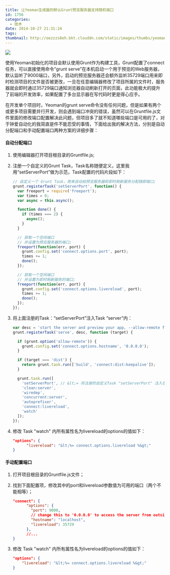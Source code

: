 ```yaml
---
title: 让Yeoman生成器的默认Grunt预览服务器支持随机端口
id: 1756
categories:
  - 技术
date: 2014-10-27 21:31:24
tags:
thumbnail: http://oezzzs8eh.bkt.clouddn.com/static/images/thumbs/yeoman.png?imageView2/1/w/345/h/163
---
```


![](http://oezzzs8eh.bkt.clouddn.com/static/images/thumbs/yeoman.png)

使用Yeoman初始化的项目会默认使用Grunt作为构建工具，Grunt配置了connect任务，可以直接使用命令“grunt serve”在本机启动一个用于预览的Web服务器，默认监听了9000端口，另外，启动的预览服务器还会额外监听35729端口用来即时检测项目的文件是否被更改，一旦在任意编辑器修改了项目所属的文件时，服务器就会即时通过35729端口通知浏览器自动刷新打开的页面，此功能极大的提升了前端的开发效率，如果配置了多台显示器在写代码时更是得心应手。

在开发单个项目时，Yeoman的grunt serve命令没有任何问题，但是如果有两个或更多项目需要并行开发，则会遇到端口冲突的错误，虽然可以在Gruntfile.js文件里面的修改端口配置解决此问题，但项目多了就不知道哪些端口是可用的了，对于钟爱自动化的我简直是件不能忍受的事情，下面给出我的解决方法，分别是自动分配端口和手动配置端口两种方案的详细步骤：<!--more-->

#### 自动分配端口

1.  使用编辑器打开项目根目录的Gruntfile.js;
2.  注册一个自定义的Grunt Task，Task名称随便定义，这里我用“setServerPort”做为示范，Task配置的代码片段如下：

    ```javascript
    // 自定义一个 Grunt Task，用来自动给预览服务器和即时刷新服务分配随即端口;
    grunt.registerTask('setServerPort', function() {
      var freeport = require('freeport');
      var times = 0;
      var async = this.async();

      function done() {
        if (times === 2) {
          async();
        }
      }

      // 获取一个空闲端口
      // 并设置为预览服务器的端口;
      freeport(function(err, port) {
        grunt.config.set('connect.options.port', port);
        times += 1;
        done();
      });

      // 获取一个空闲端口
      // 并设置为即时刷新服务的端口;
      freeport(function(err, port) {
        grunt.config.set('connect.options.livereload', port);
        times += 1;
        done();
      });
    });
    ```

3.  将上面注册的Task：“setServerPort”注入Task “server”内：

    ```javascript
    var desc = 'start the server and preview your app, --allow-remote for remote access';
    grunt.registerTask('serve', desc, function (target) {

      if (grunt.option('allow-remote')) {
        grunt.config.set('connect.options.hostname', '0.0.0.0');
      }

      if (target === 'dist') {
        return grunt.task.run(['build', 'connect:dist:keepalive']);
      }

      grunt.task.run([
        'setServerPort', // &lt;= 将注册的自定义Task "setServerPort" 注入在此处。
        'clean:server',
        'wiredep',
        'concurrent:server',
        'autoprefixer',
        'connect:livereload',
        'watch'
      ]);
    });
    ```

4.  修改 Task "watch" 内所有属性名为livereload的options的值如下：

    ```json
    "options": {
          "livereload": "&lt;%= connect.options.livereload %&gt;"
    }
    ```

#### 手动配置端口

1.  打开项目根目录的Gruntfile.js文件；
2.  找到下面配置项，修改其中的port和livereload参数值为可用的端口（两个不能相等）；

    ```json
    "connect": {
          "options": {
            "port": 9000,
            // change this to '0.0.0.0' to access the server from outside
            "hostname": "localhost",
            "livereload": 35729
          },
          //...
    }
    ```

3.  修改 Task "watch" 内所有属性名为livereload的options的值如下：

    ```json
    "options": {
        "livereload": "&lt;%= connect.options.livereload %&gt;"
    }
    ```
